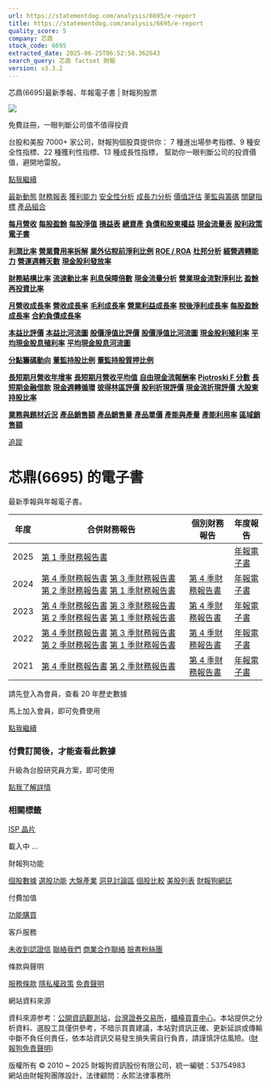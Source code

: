 ```yaml
---
url: https://statementdog.com/analysis/6695/e-report
title: https://statementdog.com/analysis/6695/e-report
quality_score: 5
company: 芯鼎
stock_code: 6695
extracted_date: 2025-06-25T06:52:58.362643
search_query: 芯鼎 factset 財報
version: v3.3.2
---
```


芯鼎(6695)最新季報、年報電子書 | 財報狗股票















![](https://www.facebook.com/tr?id=1265443774131605&ev=PageView&noscript=1)













































































免費註冊，一眼判斷公司值不值得投資

台股和美股 7000+ 家公司，財報狗個股頁提供你：
7 種進出場參考指標、9 種安全性指標、22 種獲利性指標、13 種成長性指標，
幫助你一眼判斷公司的投資價值，避開地雷股。

[點我繼續](/users/sign_up)

[最新動態](/analysis/6695)
[財務報表](/analysis/6695/monthly-revenue)
[獲利能力](/analysis/6695/profit-margin)
[安全性分析](/analysis/6695/financial-structure-ratio)
[成長力分析](/analysis/6695/monthly-revenue-growth-rate)
[價值評估](/analysis/6695/pe)
[董監與籌碼](/analysis/6695/broker-trading)
[關鍵指標](/analysis/6695/long-term-and-short-term-monthly-revenue-yoy)
[產品組合](/analysis/6695/ai-search)

[**每月營收**](/analysis/6695/monthly-revenue)
[**每股盈餘**](/analysis/6695/eps)
[**每股淨值**](/analysis/6695/nav)
[**損益表**](/analysis/6695/income-statement)
[**總資產**](/analysis/6695/assets)
[**負債和股東權益**](/analysis/6695/liabilities-and-equity)
[**現金流量表**](/analysis/6695/cash-flow-statement)
[**股利政策**](/analysis/6695/dividend-policy)
[**電子書**](/analysis/6695/e-report)

[**利潤比率**](/analysis/6695/profit-margin)
[**營業費用率拆解**](/analysis/6695/operating-expense-ratio)
[**業外佔稅前淨利比例**](/analysis/6695/non-operating-income-to-profit-before-tax)
[**ROE / ROA**](/analysis/6695/roe-roa)
[**杜邦分析**](/analysis/6695/du-pont-analysis)
[**經營週轉能力**](/analysis/6695/turnover-ratio)
[**營運週轉天數**](/analysis/6695/turnover-days)
[**現金股利發放率**](/analysis/6695/dividend-payout-ratio)

[**財務結構比率**](/analysis/6695/financial-structure-ratio)
[**流速動比率**](/analysis/6695/current-ratio-and-quick-ratio)
[**利息保障倍數**](/analysis/6695/interest-coverage-ratio)
[**現金流量分析**](/analysis/6695/cash-flow-analysis)
[**營業現金流對淨利比**](/analysis/6695/operating-cash-flow-to-net-income-ratio)
[**盈餘再投資比率**](/analysis/6695/reinvestment-rate)

[**月營收成長率**](/analysis/6695/monthly-revenue-growth-rate)
[**營收成長率**](/analysis/6695/revenue-growth-rate)
[**毛利成長率**](/analysis/6695/gross-profit-growth-rate)
[**營業利益成長率**](/analysis/6695/operating-income-growth-rate)
[**稅後淨利成長率**](/analysis/6695/net-income-growth-rate)
[**每股盈餘成長率**](/analysis/6695/eps-growth-rate)
[**合約負債成長率**](/analysis/6695/current-contract-liabilities-growth-rate)

[**本益比評價**](/analysis/6695/pe)
[**本益比河流圖**](/analysis/6695/pe-band)
[**股價淨值比評價**](/analysis/6695/pb)
[**股價淨值比河流圖**](/analysis/6695/pb-band)
[**現金股利殖利率**](/analysis/6695/dividend-yield)
[**平均現金股息殖利率**](/analysis/6695/average-dividend-yield)
[**平均現金股息河流圖**](/analysis/6695/average-dividend-yield-band)

[**分點籌碼動向**](/analysis/6695/broker-trading)
[**董監持股比例**](/analysis/6695/board-members-and-supervisors-shares-to-shares-outstanding-ratio)
[**董監持股質押比例**](/analysis/6695/pledging-ratio-of-board-members-and-supervisors)

[**長短期月營收年增率**](/analysis/6695/long-term-and-short-term-monthly-revenue-yoy)
[**長短期月營收平均值**](/analysis/6695/average-long-term-and-short-term-monthly-revenue)
[**自由現金流報酬率**](/analysis/6695/croic)
[**Piotroski F 分數**](/analysis/6695/piotroski-f-score)
[**長短期金融借款**](/analysis/6695/financial-borrowing)
[**現金週轉循環**](/analysis/6695/cash-conversion-cycle)
[**彼得林區評價**](/analysis/6695/peter-lynch-valuation)
[**股利折現評價**](/analysis/6695/dividend-discount-valuation)
[**現金流折現評價**](/analysis/6695/dcf-valuation)
[**大股東持股比率**](/analysis/6695/majority-shareholders-share-ratio)

[**業務與題材近況**](/analysis/6695/ai-search)
[**產品銷售額**](/analysis/6695/product-sales-figure)
[**產品銷售量**](/analysis/6695/product-sales-volume)
[**產品單價**](/analysis/6695/product-unit-price)
[**產能與產量**](/analysis/6695/production-capacity)
[**產能利用率**](/analysis/6695/production-capacity-utilization)
[**區域銷售額**](/analysis/6695/product-regional-sales)

[追蹤](/users/sign_up)

# 芯鼎(6695) 的電子書

最新季報與年報電子書。

| 年度 | 合併財務報告 | 個別財務報告 | 年度報告 |
| --- | --- | --- | --- |
| 2025 | [第 1 季財務報告書](https://doc.twse.com.tw/server-java/t57sb01?co_id=6695&colorchg=1&kind=A&step=9&filename=202501_6695_AI1.pdf) |  | [年報電子書](/analysis) |
| 2024 | [第 4 季財務報告書](https://doc.twse.com.tw/server-java/t57sb01?co_id=6695&colorchg=1&kind=A&step=9&filename=202404_6695_AI1.pdf)  [第 3 季財務報告書](https://doc.twse.com.tw/server-java/t57sb01?co_id=6695&colorchg=1&kind=A&step=9&filename=202403_6695_AI1.pdf)  [第 2 季財務報告書](https://doc.twse.com.tw/server-java/t57sb01?co_id=6695&colorchg=1&kind=A&step=9&filename=202402_6695_AI1.pdf)  [第 1 季財務報告書](https://doc.twse.com.tw/server-java/t57sb01?co_id=6695&colorchg=1&kind=A&step=9&filename=202401_6695_AI1.pdf) | [第 4 季財務報告書](https://doc.twse.com.tw/server-java/t57sb01?co_id=6695&colorchg=1&kind=A&step=9&filename=202404_6695_AI3.pdf) | [年報電子書](https://doc.twse.com.tw/server-java/t57sb01?co_id=6695&colorchg=1&kind=F&step=9&filename=2024_6695_20250520F04.pdf) |
| 2023 | [第 4 季財務報告書](https://doc.twse.com.tw/server-java/t57sb01?co_id=6695&colorchg=1&kind=A&step=9&filename=202304_6695_AI1.pdf)  [第 3 季財務報告書](https://doc.twse.com.tw/server-java/t57sb01?co_id=6695&colorchg=1&kind=A&step=9&filename=202303_6695_AI1.pdf)  [第 2 季財務報告書](https://doc.twse.com.tw/server-java/t57sb01?co_id=6695&colorchg=1&kind=A&step=9&filename=202302_6695_AI1.pdf)  [第 1 季財務報告書](https://doc.twse.com.tw/server-java/t57sb01?co_id=6695&colorchg=1&kind=A&step=9&filename=202301_6695_AI1.pdf) | [第 4 季財務報告書](https://doc.twse.com.tw/server-java/t57sb01?co_id=6695&colorchg=1&kind=A&step=9&filename=202304_6695_AI3.pdf) | [年報電子書](https://doc.twse.com.tw/server-java/t57sb01?co_id=6695&colorchg=1&kind=F&step=9&filename=2023_6695_20240527F04.pdf) |
| 2022 | [第 4 季財務報告書](https://doc.twse.com.tw/server-java/t57sb01?co_id=6695&colorchg=1&kind=A&step=9&filename=202204_6695_AI1.pdf)  [第 3 季財務報告書](https://doc.twse.com.tw/server-java/t57sb01?co_id=6695&colorchg=1&kind=A&step=9&filename=202203_6695_AI1.pdf)  [第 2 季財務報告書](https://doc.twse.com.tw/server-java/t57sb01?co_id=6695&colorchg=1&kind=A&step=9&filename=202202_6695_AI1.pdf)  [第 1 季財務報告書](https://doc.twse.com.tw/server-java/t57sb01?co_id=6695&colorchg=1&kind=A&step=9&filename=202201_6695_AI1.pdf) | [第 4 季財務報告書](https://doc.twse.com.tw/server-java/t57sb01?co_id=6695&colorchg=1&kind=A&step=9&filename=202204_6695_AI3.pdf) | [年報電子書](https://doc.twse.com.tw/server-java/t57sb01?co_id=6695&colorchg=1&kind=F&step=9&filename=2022_6695_20230619F04.pdf) |
| 2021 | [第 4 季財務報告書](https://doc.twse.com.tw/server-java/t57sb01?co_id=6695&colorchg=1&kind=A&step=9&filename=202104_6695_AI1.pdf)  [第 2 季財務報告書](https://doc.twse.com.tw/server-java/t57sb01?co_id=6695&colorchg=1&kind=A&step=9&filename=202102_6695_AI1.pdf) | [第 4 季財務報告書](https://doc.twse.com.tw/server-java/t57sb01?co_id=6695&colorchg=1&kind=A&step=9&filename=202104_6695_AI3.pdf) | [年報電子書](https://doc.twse.com.tw/server-java/t57sb01?co_id=6695&colorchg=1&kind=F&step=9&filename=2021_6695_20220503F04.pdf) |

請先登入為會員，查看 20 年歷史數據

馬上加入會員，即可免費使用

[點我繼續](/users/sign_up)

### 付費訂閱後，才能查看此數據

升級為台股研究員方案，即可使用

[點我了解詳情](/pricing)

### 相關標籤

[ISP 晶片](/tags/1469)

載入中 ...





財報狗功能

[個股數據](/analysis)
[選股功能](/screeners)
[大盤產業](/taiex)
[洞見討論區](/insight)
[個股比較](/compare/tpe)
[美股列表](/us-stock-list)
[財報狗網誌](/blog/)

付費加值

[功能購買](/pricing)

客戶服務

[未收到認證信](/users/recv_auth_fail)
[聯絡我們](/contact)
[商業合作聯絡](/contact)
[臉書粉絲團](//www.facebook.com/statementdog)

條款與聲明

[服務條款](/law/tos)
[隱私權政策](/law/privacy)
[免責聲明](/law/disclaimer)

網站資料來源

資料來源参考：[公開資訊觀測站](http://mops.twse.com.tw/mops/web/index)，[台灣證券交易所](http://www.tse.com.tw/)，[櫃檯買賣中心](http://www.otc.org.tw/)。本站提供之分析資料、選股工具僅供參考，不暗示買賣建議，本站對資訊正確、更新延誤或傳輸中斷不負任何責任，依本站資訊交易發生損失需自行負責，請謹慎評估風險。([財報狗免責聲明](/law/disclaimer))

版權所有 © 2010 ~ 2025 財報狗資訊股份有限公司，統一編號：53754983  
網站由財報狗團隊設計，法律顧問：永熙法律事務所
